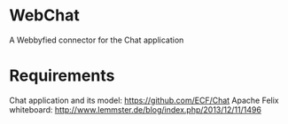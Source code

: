 WebChat
=======

A Webbyfied connector for the Chat application

Requirements
============
Chat application and its model: https://github.com/ECF/Chat
Apache Felix whiteboard: http://www.lemmster.de/blog/index.php/2013/12/11/1496
